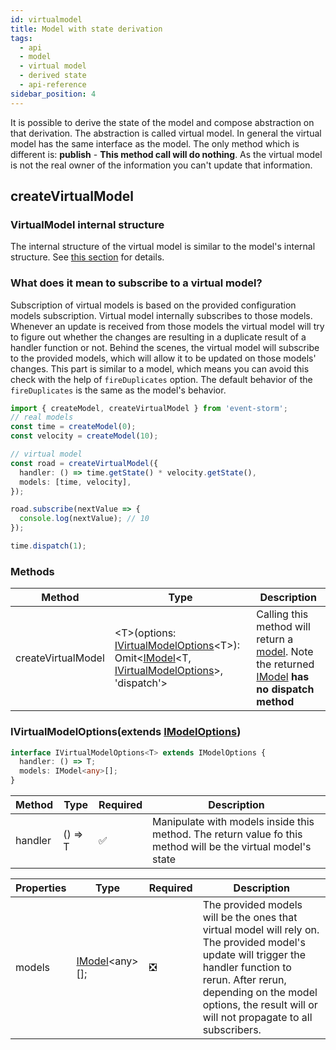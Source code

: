 ```yaml
---
id: virtualmodel
title: Model with state derivation
tags:
  - api
  - model
  - virtual model
  - derived state
  - api-reference
sidebar_position: 4
---
```


It is possible to derive the state of the model and compose abstraction on that derivation. The abstraction is called virtual model.
In general the virtual model has the same interface as the model.
The only method which is different is: **publish** - **This method call will do nothing**. As the virtual model is not the real owner of the information you can't update that information.

## createVirtualModel

### VirtualModel internal structure
The internal structure of the virtual model is similar to the model's internal structure. See [this section](./model.md#model-internal-structure) for details.

### What does it mean to subscribe to a virtual model?
Subscription of virtual models is based on the provided configuration models subscription. Virtual model internally subscribes to those models. Whenever an update is received from those models the virtual model will try to figure out whether the changes are resulting in a duplicate result of a handler function or not. Behind the scenes, the virtual model will subscribe to the provided models, which will allow it to be updated on those models' changes. This part is similar to a model, which means you can avoid this check with the help of `fireDuplicates` option. The default behavior of the `fireDuplicates` is the same as the model's behavior.

```typescript
import { createModel, createVirtualModel } from 'event-storm';
// real models
const time = createModel(0);
const velocity = createModel(10);

// virtual model
const road = createVirtualModel({
  handler: () => time.getState() * velocity.getState(),
  models: [time, velocity],
});

road.subscribe(nextValue => {
  console.log(nextValue); // 10
});

time.dispatch(1);
```

### Methods
| Method | Type | Description |
|   -    |   -   |      -     |
| createVirtualModel | &lt;T>(options: [IVirtualModelOptions](#ivirtualmodeloptions)&lt;T>): Omit&lt;[IModel](./model.md#imodel)&lt;T, [IVirtualModelOptions](#ivirtualmodeloptions)>, 'dispatch'> | Calling this method will return a [model](./model.md#imodel). Note the returned [IModel](./model.md#imodel) **has no dispatch method** |

### IVirtualModelOptions(extends [IModelOptions](./model.md#imodeloptions))
```typescript
interface IVirtualModelOptions<T> extends IModelOptions {
  handler: () => T;
  models: IModel<any>[];
}
```

| Method | Type | Required | Description |
|   -    |   -   |    -     |     -      |
| handler | () => T | :white_check_mark: | Manipulate with models inside this method. The return value fo this method will be the virtual model's state

| Properties | Type | Required | Description |
|   -       |   -   |    -     |     -      |
| models | [IModel](./model.md#imodel)&lt;any>[]; | :negative_squared_cross_mark: | The provided models will be the ones that virtual model will rely on. The provided model's update will trigger the handler function to rerun. After rerun, depending on the model options, the result will or will not propagate to all subscribers.
